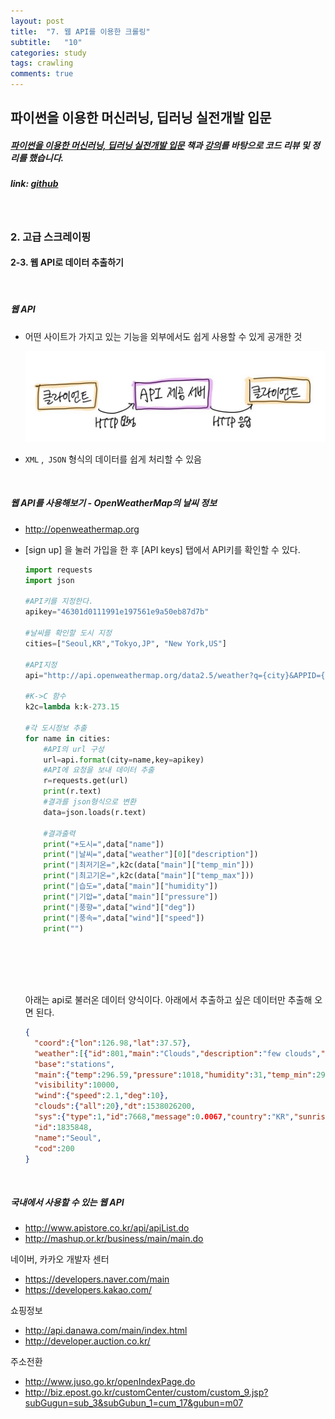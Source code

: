 ```yaml
---
layout: post
title:  "7. 웹 API를 이용한 크롤링"
subtitle:   "10"
categories: study
tags: crawling
comments: true
---
```




## 파이썬을 이용한 머신러닝, 딥러닝 실전개발 입문

##### [파이썬을 이용한 머신러닝, 딥러닝 실전개발 입문](http://wikibook.co.kr/python-machine-learning/) 책과 [강의](https://www.youtube.com/playlist?list=PLBXuLgInP-5m_vn9ycXHRl7hlsd1huqmS)를 바탕으로 코드 리뷰 및 정리를 했습니다. 

##### link: [*github*](https://github.com/Yeo0/Web-Crawling/blob/master/2-3.%20%EC%9B%B9%20API%EB%A1%9C%20%EB%8D%B0%EC%9D%B4%ED%84%B0%20%EC%B6%94%EC%B6%9C%ED%95%98%EA%B8%B0.ipynb)

<br/>

### 2. 고급 스크레이핑

#### 2-3. 웹 API로 데이터 추출하기

<br/>

##### 웹 API

- 어떤 사이트가 가지고 있는 기능을 외부에서도 쉽게 사용할 수 있게 공개한 것

  ![image](./assets/img/api.jpg)

- `XML` ,` JSON` 형식의 데이터를 쉽게 처리할 수 있음 

<br/>

##### 웹 API를 사용해보기 - OpenWeatherMap의 날씨 정보

- http://openweathermap.org

- [sign up] 을 눌러 가입을 한 후 [API keys] 탭에서 API키를 확인할 수 있다.



  ```python
  import requests
  import json
  
  #API키를 지정한다. 
  apikey="46301d0111991e197561e9a50eb87d7b"
  
  #날씨를 확인할 도시 지정
  cities=["Seoul,KR","Tokyo,JP", "New York,US"]
  
  #API지정
  api="http://api.openweathermap.org/data2.5/weather?q={city}&APPID={key}"
  
  #K->C 함수
  k2c=lambda k:k-273.15
  
  #각 도시정보 추출
  for name in cities:
      #API의 url 구성
      url=api.format(city=name,key=apikey)
      #API에 요청을 보내 데이터 추출
      r=requests.get(url)
      print(r.text)
      #결과를 json형식으로 변환
      data=json.loads(r.text)
      
      #결과출력
      print("+도시=",data["name"])
      print("|날씨=",data["weather"][0]["description"])
      print("|최저기온=",k2c(data["main"]["temp_min"]))
      print("|최고기온=",k2c(data["main"]["temp_max"]))
      print("|습도=",data["main"]["humidity"])
      print("|기압=",data["main"]["pressure"])
      print("|풍향=",data["wind"]["deg"])
      print("|풍속=",data["wind"]["speed"])
      print("")
      
      
      
  ```

  <br/>

  아래는 api로 불러온 데이터 양식이다. 아래에서 추출하고 싶은 데이터만 추출해 오면 된다.

  ```json
  {
  	"coord":{"lon":126.98,"lat":37.57},
  	"weather":[{"id":801,"main":"Clouds","description":"few clouds","icon":"02d"}],
  	"base":"stations",
  	"main":{"temp":296.59,"pressure":1018,"humidity":31,"temp_min":295.15,"temp_max":297.15},
  	"visibility":10000,
  	"wind":{"speed":2.1,"deg":10},
  	"clouds":{"all":20},"dt":1538026200,
  	"sys":{"type":1,"id":7668,"message":0.0067,"country":"KR","sunrise":1537997032,"sunset":1538040108},
  	"id":1835848,
  	"name":"Seoul",
  	"cod":200
  }
  ```

  <br/>

##### 국내에서 사용할 수 있는 웹 API

- http://www.apistore.co.kr/api/apiList.do
- http://mashup.or.kr/business/main/main.do

네이버, 카카오 개발자 센터

- https://developers.naver.com/main
- https://developers.kakao.com/

쇼핑정보

- http://api.danawa.com/main/index.html
- http://developer.auction.co.kr/

주소전환

- http://www.juso.go.kr/openIndexPage.do
- http://biz.epost.go.kr/customCenter/custom/custom_9.jsp?subGugun=sub_3&subGubun_1=cum_17&gubun=m07

